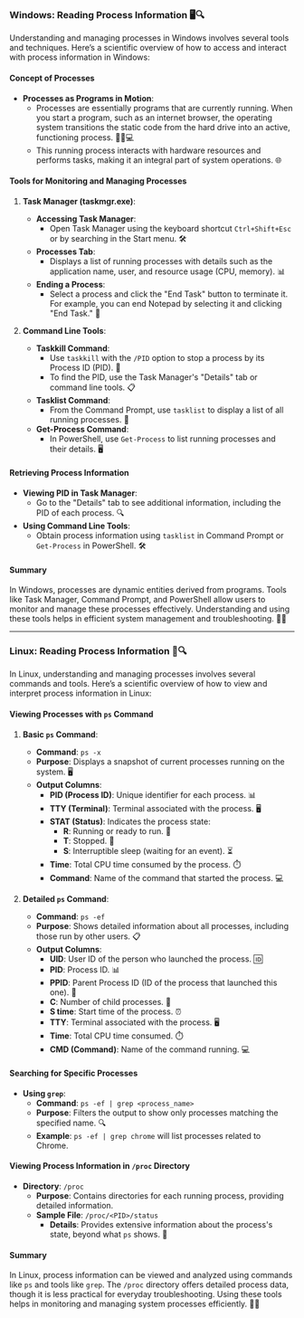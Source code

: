 ### Windows: Reading Process Information 🖥️🔍

Understanding and managing processes in Windows involves several tools and techniques. Here’s a scientific overview of how to access and interact with process information in Windows:

#### **Concept of Processes**

- **Processes as Programs in Motion**:
  - Processes are essentially programs that are currently running. When you start a program, such as an internet browser, the operating system transitions the static code from the hard drive into an active, functioning process. 🏃‍♂️💻
  - This running process interacts with hardware resources and performs tasks, making it an integral part of system operations. 🌐

#### **Tools for Monitoring and Managing Processes**

1. **Task Manager (taskmgr.exe)**:
   - **Accessing Task Manager**:
     - Open Task Manager using the keyboard shortcut `Ctrl+Shift+Esc` or by searching in the Start menu. 🛠️
   - **Processes Tab**:
     - Displays a list of running processes with details such as the application name, user, and resource usage (CPU, memory). 📊
   - **Ending a Process**:
     - Select a process and click the "End Task" button to terminate it. For example, you can end Notepad by selecting it and clicking "End Task." 🛑

2. **Command Line Tools**:
   - **Taskkill Command**:
     - Use `taskkill` with the `/PID` option to stop a process by its Process ID (PID). 🛑
     - To find the PID, use the Task Manager's "Details" tab or command line tools. 📋
   - **Tasklist Command**:
     - From the Command Prompt, use `tasklist` to display a list of all running processes. 📝
   - **Get-Process Command**:
     - In PowerShell, use `Get-Process` to list running processes and their details. 🖥️

#### **Retrieving Process Information**

- **Viewing PID in Task Manager**:
  - Go to the "Details" tab to see additional information, including the PID of each process. 🔍
- **Using Command Line Tools**:
  - Obtain process information using `tasklist` in Command Prompt or `Get-Process` in PowerShell. 🛠️

#### **Summary**

In Windows, processes are dynamic entities derived from programs. Tools like Task Manager, Command Prompt, and PowerShell allow users to monitor and manage these processes effectively. Understanding and using these tools helps in efficient system management and troubleshooting. 🧩💡

---

### Linux: Reading Process Information 🐧🔍

In Linux, understanding and managing processes involves several commands and tools. Here’s a scientific overview of how to view and interpret process information in Linux:

#### **Viewing Processes with `ps` Command**

1. **Basic `ps` Command**:
   - **Command**: `ps -x`
   - **Purpose**: Displays a snapshot of current processes running on the system. 🖥️
   - **Output Columns**:
     - **PID (Process ID)**: Unique identifier for each process. 📊
     - **TTY (Terminal)**: Terminal associated with the process. 🖥️
     - **STAT (Status)**: Indicates the process state:
       - **R**: Running or ready to run. 🚀
       - **T**: Stopped. 🛑
       - **S**: Interruptible sleep (waiting for an event). ⏳
     - **Time**: Total CPU time consumed by the process. ⏱️
     - **Command**: Name of the command that started the process. 💻

2. **Detailed `ps` Command**:
   - **Command**: `ps -ef`
   - **Purpose**: Shows detailed information about all processes, including those run by other users. 📋
   - **Output Columns**:
     - **UID**: User ID of the person who launched the process. 🆔
     - **PID**: Process ID. 📊
     - **PPID**: Parent Process ID (ID of the process that launched this one). 🔗
     - **C**: Number of child processes. 👶
     - **S time**: Start time of the process. ⏰
     - **TTY**: Terminal associated with the process. 🖥️
     - **Time**: Total CPU time consumed. ⏱️
     - **CMD (Command)**: Name of the command running. 💻

#### **Searching for Specific Processes**

- **Using `grep`**:
  - **Command**: `ps -ef | grep <process_name>`
  - **Purpose**: Filters the output to show only processes matching the specified name. 🔍
  - **Example**: `ps -ef | grep chrome` will list processes related to Chrome.

#### **Viewing Process Information in `/proc` Directory**

- **Directory**: `/proc`
  - **Purpose**: Contains directories for each running process, providing detailed information.
  - **Sample File**: `/proc/<PID>/status`
    - **Details**: Provides extensive information about the process's state, beyond what `ps` shows. 📂

#### **Summary**

In Linux, process information can be viewed and analyzed using commands like `ps` and tools like `grep`. The `/proc` directory offers detailed process data, though it is less practical for everyday troubleshooting. Using these tools helps in monitoring and managing system processes efficiently. 🧩💡
